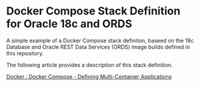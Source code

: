 # Docker Compose Stack Definition for Oracle 18c and ORDS

A simple example of a Docker Compose stack definiton, baseed on the 18c Database and Oracle REST Data Services (ORDS) image builds defined in this repository.

The following article provides a description of this stack definition.

[Docker : Docker Compose - Defining Multi-Container Applications](https://oracle-base.com/articles/linux/docker-compose-multi-container-applications)

